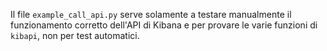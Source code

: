 Il file `example_call_api.py` serve solamente a testare manualmente il funzionamento corretto dell'API di Kibana e per provare le varie funzioni di `kibapi`, non per test automatici.
